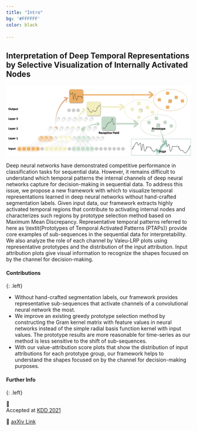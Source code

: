 ```yaml
---
title: "Intro"
bg: '#FFFFFF'
color: black

---
```


## Interpretation of Deep Temporal Representations by Selective Visualization of Internally Activated Nodes
![ex_screenshot](./img/main.png)

Deep neural networks have demonstrated competitive performance in classification tasks for sequential data. However, it remains difficult to understand which temporal patterns the internal channels of deep neural networks capture for decision-making in sequential data. To address this issue, we propose a new framework with which to visualize temporal representations learned in deep neural networks without hand-crafted segmentation labels. Given input data, our framework extracts highly activated temporal regions that contribute to activating internal nodes and characterizes such regions by prototype selection method based on Maximum Mean Discrepancy. Representative temporal patterns referred to here as \textit{Prototypes of Temporal Activated Patterns (PTAPs)} provide core examples of sub-sequences in the sequential data for interpretability. We also analyze the role of each channel by Valeu-LRP plots using representative prototypes and the distribution of the input attribution. Input attribution plots give visual information to recognize the shapes focused on by the channel for decision-making.

#### Contributions
{: .left}
- Without hand-crafted segmentation labels, our framework provides representative sub-sequences that activate channels of a convolutional neural network the most.
- We improve an existing greedy prototype selection method by constructing the Gram kernel matrix with feature values in neural networks instead of the simple radial basis function kernel with input values. The prototype results are more reasonable for time-series as our method is less sensitive to the shift of sub-sequences.
- With our value-attribution score plots that show the distribution of input attributions for each prototype group, our framework helps to understand the shapes focused on by the channel for decision-making purposes.

#### Further Info
{: .left}

&#127908;	
 Accepted at [KDD 2021](https://www.kdd.org/kdd2021/)


&#128195; 
[ axXiv Link](https://arxiv.org/abs/2004.12538)
